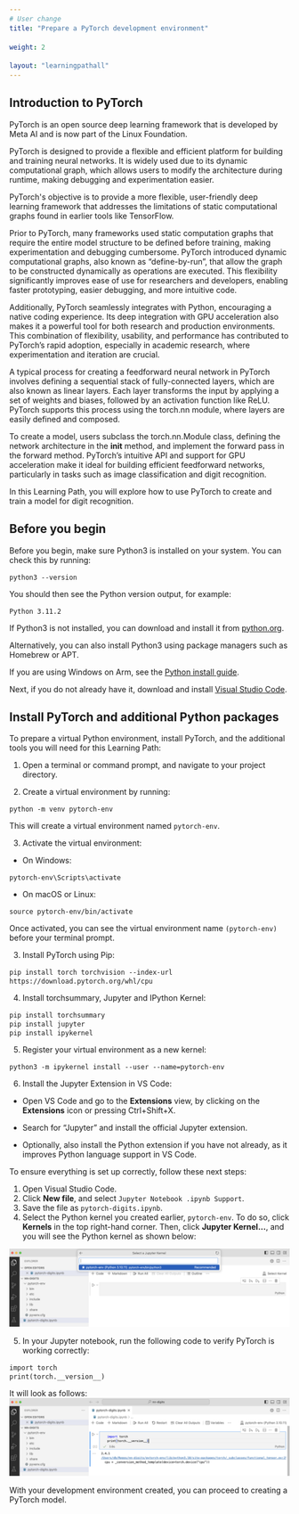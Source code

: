 ```yaml
---
# User change
title: "Prepare a PyTorch development environment"

weight: 2

layout: "learningpathall"
---
```


## Introduction to PyTorch

PyTorch is an open source deep learning framework that is developed by Meta AI and is now part of the Linux Foundation.

PyTorch is designed to provide a flexible and efficient platform for building and training neural networks. It is widely used due to its dynamic computational graph, which allows users to modify the architecture during runtime, making debugging and experimentation easier. 

PyTorch's objective is to provide a more flexible, user-friendly deep learning framework that addresses the limitations of static computational graphs found in earlier tools like TensorFlow. 

Prior to PyTorch, many frameworks used static computation graphs that require the entire model structure to be defined before training, making experimentation and debugging cumbersome. PyTorch introduced dynamic computational graphs, also known as “define-by-run”, that allow the graph to be constructed dynamically as operations are executed. This flexibility significantly improves ease of use for researchers and developers, enabling faster prototyping, easier debugging, and more intuitive code.


Additionally, PyTorch seamlessly integrates with Python, encouraging a native coding experience. Its deep integration with GPU acceleration also makes it a powerful tool for both research and production environments. This combination of flexibility, usability, and performance has contributed to PyTorch’s rapid adoption, especially in academic research, where experimentation and iteration are crucial.

A typical process for creating a feedforward neural network in PyTorch involves defining a sequential stack of fully-connected layers, which are also known as linear layers. Each layer transforms the input by applying a set of weights and biases, followed by an activation function like ReLU. PyTorch supports this process using the torch.nn module, where layers are easily defined and composed.

To create a model, users subclass the torch.nn.Module class, defining the network architecture in the __init__ method, and implement the forward pass in the forward method. PyTorch’s intuitive API and support for GPU acceleration make it ideal for building efficient feedforward networks, particularly in tasks such as image classification and digit recognition.

In this Learning Path, you will explore how to use PyTorch to create and train a model for digit recognition.

## Before you begin

Before you begin, make sure Python3 is installed on your system. You can check this by running:

```console
python3 --version
```

You should then see the Python version output, for example:

```output
Python 3.11.2
```

If Python3 is not installed, you can download and install it from [python.org](https://www.python.org/downloads/). 

Alternatively, you can also install Python3 using package managers such as Homebrew or APT. 

If you are using Windows on Arm, see the [Python install guide](https://learn.arm.com/install-guides/py-woa/).

Next, if you do not already have it, download and install [Visual Studio Code](https://code.visualstudio.com/download).

## Install PyTorch and additional Python packages

To prepare a virtual Python environment, install PyTorch, and the additional tools you will need for this Learning Path:

1. Open a terminal or command prompt, and navigate to your project directory. 

2. Create a virtual environment by running:

```console
python -m venv pytorch-env
```

This will create a virtual environment named `pytorch-env`. 

3. Activate the virtual environment:

* On Windows:
```console
pytorch-env\Scripts\activate
```

* On macOS or Linux: 
```console
source pytorch-env/bin/activate
```

Once activated, you can see the virtual environment name `(pytorch-env)` before your terminal prompt.

3. Install PyTorch using Pip:

```console
pip install torch torchvision --index-url https://download.pytorch.org/whl/cpu
```

4. Install torchsummary, Jupyter and IPython Kernel:

```console
pip install torchsummary
pip install jupyter
pip install ipykernel
```

5. Register your virtual environment as a new kernel:

```console
python3 -m ipykernel install --user --name=pytorch-env
```

6. Install the Jupyter Extension in VS Code:

* Open VS Code and go to the **Extensions** view, by clicking on the **Extensions** icon or pressing Ctrl+Shift+X.

* Search for “Jupyter” and install the official Jupyter extension.

* Optionally, also install the Python extension if you have not already, as it improves Python language support in VS Code.

To ensure everything is set up correctly, follow these next steps:

1. Open Visual Studio Code. 
2. Click **New file**, and select `Jupyter Notebook .ipynb Support`.
3. Save the file as `pytorch-digits.ipynb`.
4. Select the Python kernel you created earlier, `pytorch-env`. To do so, click **Kernels** in the top right-hand corner. Then, click **Jupyter Kernel...**, and you will see the Python kernel as shown below:

![img1 alt-text#center](Figures/1.png "Figure 1: Python kernel.")

5. In your Jupyter notebook, run the following code to verify PyTorch is working correctly:

```console
import torch
print(torch.__version__)
```

It will look as follows:
![img2 alt-text#center](Figures/2.png "Figure 2: Jupyter Notebook.")

With your development environment created, you can proceed to creating a PyTorch model.
